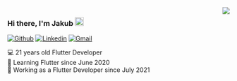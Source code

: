 <img align='right' src="https://github-readme-stats.vercel.app/api?username=jakubjaniec&show_icons=true&count_private=true&theme=dracula">

### Hi there, I'm Jakub <img src="https://github.com/piyushP7pravin/piyushP7pravin/blob/master/Hi.gif" height="20px">

[![Github](https://img.shields.io/badge/-Github-000?style=flat&logo=Github&logoColor=white)](https://github.com/jakubjaniec)
[![Linkedin](https://img.shields.io/badge/-LinkedIn-blue?style=flat&logo=Linkedin&logoColor=white)](https://www.linkedin.com/in/jakubjaniec/)
[![Gmail](https://img.shields.io/badge/-Gmail-c14438?style=flat&logo=Gmail&logoColor=white)](mailto:jakubjaniec@aol.com)

:computer: 21 years old Flutter Developer  
:iphone: Learning Flutter since June 2020  
:office: Working as a Flutter Developer since July 2021
